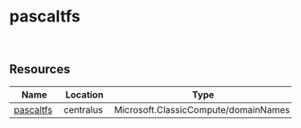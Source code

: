 # pascaltfs 
 
## Resources


| Name | Location | Type |
| --- | --- | --- |
| [pascaltfs](pascaltfs--37024382.md)  | centralus  | Microsoft.ClassicCompute/domainNames  |
